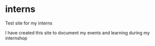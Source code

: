 # interns
Test site for my interns

I have created this site to document my events and learning during my internshop

